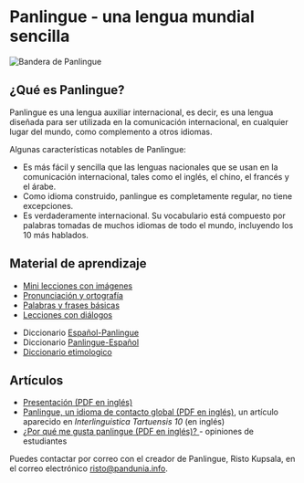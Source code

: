 Panlingue - una lengua mundial sencilla
======================================

![](http://www.pandunia.info/bandir/bandir.png "Bandera de Panlingue")

## ¿Qué es Panlingue?

Panlingue es una lengua auxiliar internacional, es decir, es una lengua diseñada
para ser utilizada en la comunicación internacional, en cualquier lugar del
mundo, como complemento a otros idiomas.

Algunas características notables de Panlingue:

- Es más fácil y sencilla que las lenguas nacionales que se usan en la
  comunicación internacional, tales como el inglés, el chino, el francés y el
  árabe.
- Como idioma construido, panlingue es completamente regular, no tiene
  excepciones.
- Es verdaderamente internacional. Su vocabulario está compuesto por palabras
  tomadas de muchos idiomas de todo el mundo, incluyendo los 10 más hablados.

## Material de aprendizaje

- [Mini lecciones con imágenes](http://www.pandunia.info/panlingue/mini_darse.html)
- [Pronunciación y ortografía](abc.md)
- [Palabras y frases básicas](fraze.md)
- [Lecciones con diálogos](darse.md)

<!-- - [Gramática](kanun.md) -->

- Diccionario [Español-Panlingue](espani-panlingue.md)
- Diccionario [Panlingue-Español](panlingue-espani.md)
- [Diccionario etimologico](leksaslia.md)

## Artículos

- [Presentación (PDF en inglés)](http://www.pandunia.info/engli/Panlingue-presentation.pdf)
- [Panlingue, un idioma de contacto
  global (PDF en inglés)](http://www.pandunia.info/makal/Panlingue_in_Interlinguistica_Tartuensis_10.pdf),
  un artículo aparecido en *Interlinguistica Tartuensis 10* (en inglés)
- [¿Por qué me gusta panlingue (PDF en inglés)?
  ](http://www.pandunia.info/makal/Why_do_I_like_Panlingue.pdf) - opiniones de
  estudiantes

Puedes contactar por correo con el creador de Panlingue, Risto Kupsala, en el
correo electrónico [risto@pandunia.info](mailto:risto@pandunia.info).

